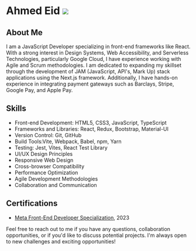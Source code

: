 # Ahmed Eid ![](https://komarev.com/ghpvc/?username=AhmedEid3)

## About Me 
I am a JavaScript Developer specializing in front-end frameworks like React. With a strong interest in Design Systems, Web Accessibility, and Serverless Technologies, particularly Google Cloud, I have experience working with Agile and Scrum methodologies. I am dedicated to expanding my skillset through the development of JAM (JavaScript, API's, Mark Up) stack applications using the Next.js framework. Additionally, I have hands-on experience in integrating payment gateways such as Barclays, Stripe, Google Pay, and Apple Pay.


## Skills
- Front-end Development: HTML5, CSS3, JavaScript, TypeScript
- Frameworks and Libraries: React, Redux, Bootstrap, Material-UI
- Version Control: Git, GitHub
- Build Tools:Vite, Webpack, Babel, npm, Yarn
- Testing: Jest, Vites, React Test Library
- UI/UX Design Principles
- Responsive Web Design
- Cross-browser Compatibility
- Performance Optimization
- Agile Development Methodologies
- Collaboration and Communication


## Certifications
- [Meta Front-End Developer Specialization](https://www.coursera.org/account/accomplishments/specialization/certificate/BV4ZA6PP7R46), 2023

Feel free to reach out to me if you have any questions, collaboration opportunities, or if you'd like to discuss potential projects. I'm always open to new challenges and exciting opportunities!
